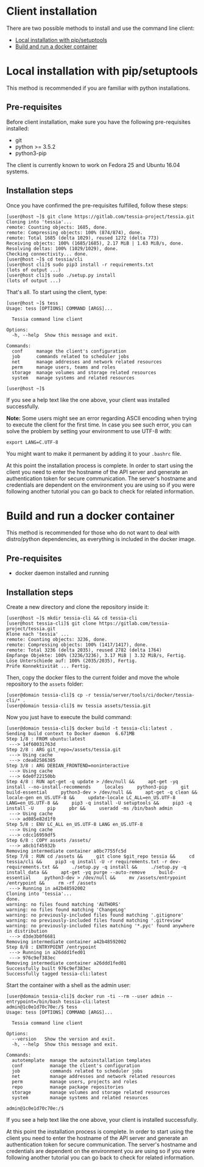 <!--
Copyright 2016, 2017 IBM Corp.

Licensed under the Apache License, Version 2.0 (the "License");
you may not use this file except in compliance with the License.
You may obtain a copy of the License at

   http://www.apache.org/licenses/LICENSE-2.0

Unless required by applicable law or agreed to in writing, software
distributed under the License is distributed on an "AS IS" BASIS,
WITHOUT WARRANTIES OR CONDITIONS OF ANY KIND, either express or implied.
See the License for the specific language governing permissions and
limitations under the License.
-->
# Client installation

There are two possible methods to install and use the command line client:

- [Local installation with pip/setuptools](#local-installation-with-pipsetuptools)
- [Build and run a docker container](#build-and-run-a-docker-container)

# Local installation with pip/setuptools

This method is recommended if you are familiar with python installations.

## Pre-requisites

Before client installation, make sure you have the following pre-requisites installed:

* git
* python >= 3.5.2
* python3-pip

The client is currently known to work on Fedora 25 and Ubuntu 16.04 systems.

## Installation steps

Once you have confirmed the pre-requisites fulfilled, follow these steps:

```
[user@host ~]$ git clone https://gitlab.com/tessia-project/tessia.git
Cloning into 'tessia'...
remote: Counting objects: 1685, done.
remote: Compressing objects: 100% (874/874), done.
remote: Total 1685 (delta 1029), reused 1272 (delta 773)
Receiving objects: 100% (1685/1685), 2.17 MiB | 1.63 MiB/s, done.
Resolving deltas: 100% (1029/1029), done.
Checking connectivity... done.
[user@host ~]$ cd tessia/cli
[user@host cli]$ sudo pip3 install -r requirements.txt
(lots of output ...)
[user@host cli]$ sudo ./setup.py install
(lots of output ...)
```

That's all. To start using the client, type:

```
[user@host ~]$ tess
Usage: tess [OPTIONS] COMMAND [ARGS]...

  Tessia command line client

Options:
  -h, --help  Show this message and exit.

Commands:
  conf     manage the client's configuration
  job      commands related to scheduler jobs
  net      manage addresses and network related resources
  perm     manage users, teams and roles
  storage  manage volumes and storage related resources
  system   manage systems and related resources

[user@host ~]$
```

If you see a help text like the one above, your client was installed successfully.

**Note:** Some users might see an error regarding ASCII encoding when trying to execute the client for the first time.
In case you see such error, you can solve the problem by setting your environment to use UTF-8 with:
```
export LANG=C.UTF-8
```

You might want to make it permanent by adding it to your ```.bashrc``` file.

At this point the installation process is complete. In order to start using the client you need to enter the hostname of the API server and generate an authentication token for
secure communication. The server's hostname and credentials are dependent on the environment you are using so if you were following another tutorial you can go back to check
for related information.

# Build and run a docker container

This method is recommended for those who do not want to deal with distro/python dependencies, as everything is included in the docker image.

## Pre-requisites

- docker daemon installed and running

## Installation steps

Create a new directory and clone the repository inside it:

```
[user@host ~]$ mkdir tessia-cli && cd tessia-cli
[user@host tessia-cli]$ git clone https://gitlab.com/tessia-project/tessia.git
Klone nach 'tessia' ...
remote: Counting objects: 3236, done.
remote: Compressing objects: 100% (1417/1417), done.
remote: Total 3236 (delta 2035), reused 2782 (delta 1764)
Empfange Objekte: 100% (3236/3236), 3.17 MiB | 3.32 MiB/s, Fertig.
Löse Unterschiede auf: 100% (2035/2035), Fertig.
Prüfe Konnektivität ... Fertig.
```

Then, copy the docker files to the current folder and move the whole repository to the `assets` folder:

```
[user@domain tessia-cli]$ cp -r tessia/server/tools/ci/docker/tessia-cli/* .
[user@domain tessia-cli]$ mv tessia assets/tessia.git
```

Now you just have to execute the build command:

```
[user@domain tessia-cli]$ docker build -t tessia-cli:latest .
Sending build context to Docker daemon  6.671MB
Step 1/8 : FROM ubuntu:latest
 ---> 14f60031763d
Step 2/8 : ARG git_repo=/assets/tessia.git
 ---> Using cache
 ---> cdea02586385
Step 3/8 : ARG DEBIAN_FRONTEND=noninteractive
 ---> Using cache
 ---> 6de0f22150bb
Step 4/8 : RUN apt-get -q update > /dev/null &&     apt-get -yq install --no-install-recommends     locales     python3-pip     git     build-essential     python3-dev > /dev/null &&     apt-get -q clean &&     locale-gen en_US.UTF-8 &&     update-locale LC_ALL=en_US.UTF-8 LANG=en_US.UTF-8 &&     pip3 -q install -U setuptools &&     pip3 -q install -U     pip     pbr &&     useradd -ms /bin/bash admin
 ---> Using cache
 ---> ad085e82d1f0
Step 5/8 : ENV LC_ALL en_US.UTF-8 LANG en_US.UTF-8
 ---> Using cache
 ---> cdcc16959df5
Step 6/8 : COPY assets /assets/
 ---> a8cb1f45932b
Removing intermediate container a0bc7755fc5d
Step 7/8 : RUN cd /assets &&     git clone $git_repo tessia &&     cd tessia/cli &&     pip3 -q install -U -r requirements.txt -r dev-requirements.txt &&     ./setup.py -q install &&     ./setup.py -q install_data &&     apt-get -yq purge --auto-remove     build-essential     python3-dev > /dev/null &&     mv /assets/entrypoint /entrypoint &&     rm -rf /assets
 ---> Running in a42b48592002
Cloning into 'tessia'...
done.
warning: no files found matching 'AUTHORS'
warning: no files found matching 'ChangeLog'
warning: no previously-included files found matching '.gitignore'
warning: no previously-included files found matching '.gitreview'
warning: no previously-included files matching '*.pyc' found anywhere in distribution
 ---> d3de3b0f6681
Removing intermediate container a42b48592002
Step 8/8 : ENTRYPOINT /entrypoint
 ---> Running in a26ddd1fed01
 ---> 976c9ef383ec
Removing intermediate container a26ddd1fed01
Successfully built 976c9ef383ec
Successfully tagged tessia-cli:latest
```

Start the container with a shell as the admin user:

```
[user@domain tessia-cli]$ docker run -ti --rm --user admin --entrypoint=/bin/bash tessia-cli:latest
admin@1c0e1d70c70e:/$ tess
Usage: tess [OPTIONS] COMMAND [ARGS]...

  Tessia command line client

Options:
  --version   Show the version and exit.
  -h, --help  Show this message and exit.

Commands:
  autotemplate  manage the autoinstallation templates
  conf          manage the client's configuration
  job           commands related to scheduler jobs
  net           manage addresses and network related resources
  perm          manage users, projects and roles
  repo          manage package repositories
  storage       manage volumes and storage related resources
  system        manage systems and related resources

admin@1c0e1d70c70e:/$
```

If you see a help text like the one above, your client is installed successfully.

At this point the installation process is complete. In order to start using the client you need to enter the hostname of the API server and generate an authentication token for
secure communication. The server's hostname and credentials are dependent on the environment you are using so if you were following another tutorial you can go back to check
for related information.

